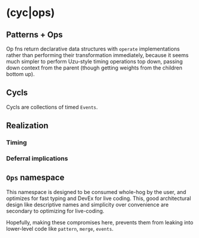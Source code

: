 # (cyc|ops)

## Patterns + Ops
Op fns return declarative data structures with `operate` implementations rather than performing their transformation immediately, because it seems much simpler to perform Uzu-style timing operations top down, passing down context from the parent (though getting weights from the children bottom up).

## Cycls

Cycls are collections of timed `Events`.

## Realization

### Timing

### Deferral implications

## `Ops` namespace

This namespace is designed to be consumed whole-hog by the user, and optimizes for fast typing and DevEx for live coding. This, good architectural design like descriptive names and simplicity over convenience are secondary to optimizing for live-coding.

Hopefully, making these compromises here, prevents them from leaking into lower-level code like `pattern`, `merge`, `events`.
